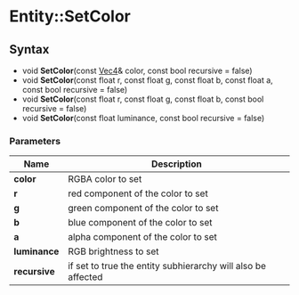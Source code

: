 # Entity::SetColor #

## Syntax ##
- void **SetColor**(const [Vec4](CPP_Vec4.md)& color, const bool recursive = false)
- void **SetColor**(const float r, const float g, const float b, const float a, const bool recursive = false)
- void **SetColor**(const float r, const float g, const float b, const bool recursive = false)
- void **SetColor**(const float luminance, const bool recursive = false)

### Parameters ###

| Name | Description |
| --- | --- |
| **color** | RGBA color to set |
| **r** | red component of the color to set |
| **g** | green component of the color to set |
| **b** | blue component of the color to set |
| **a** | alpha component of the color to set |
| **luminance** | RGB brightness to set |
| **recursive** | if set to true the entity subhierarchy will also be affected |
